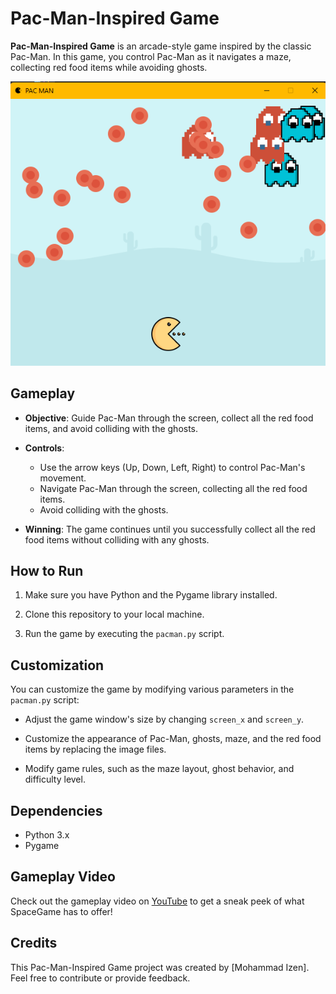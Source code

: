# Pac-Man-Inspired Game

**Pac-Man-Inspired Game** is an arcade-style game inspired by the classic Pac-Man. In this game, you control Pac-Man as it navigates a maze, collecting red food items while avoiding ghosts.

![Pac-Man-Inspired Game Screenshot](screenshots/pacman.png)

## Gameplay

- **Objective**: Guide Pac-Man through the screen, collect all the red food items, and avoid colliding with the ghosts.

- **Controls**:
  - Use the arrow keys (Up, Down, Left, Right) to control Pac-Man's movement.
  - Navigate Pac-Man through the screen, collecting all the red food items.
  - Avoid colliding with the ghosts.

- **Winning**: The game continues until you successfully collect all the red food items without colliding with any ghosts.

## How to Run

1. Make sure you have Python and the Pygame library installed.

2. Clone this repository to your local machine.

3. Run the game by executing the `pacman.py` script.

## Customization

You can customize the game by modifying various parameters in the `pacman.py` script:

- Adjust the game window's size by changing `screen_x` and `screen_y`.

- Customize the appearance of Pac-Man, ghosts, maze, and the red food items by replacing the image files.

- Modify game rules, such as the maze layout, ghost behavior, and difficulty level.

## Dependencies

- Python 3.x
- Pygame

## Gameplay Video

Check out the gameplay video on [YouTube](https://youtu.be/36pX1PJSywc) to get a sneak peek of what SpaceGame has to offer!
## Credits

This Pac-Man-Inspired Game project was created by [Mohammad Izen]. Feel free to contribute or provide feedback.


